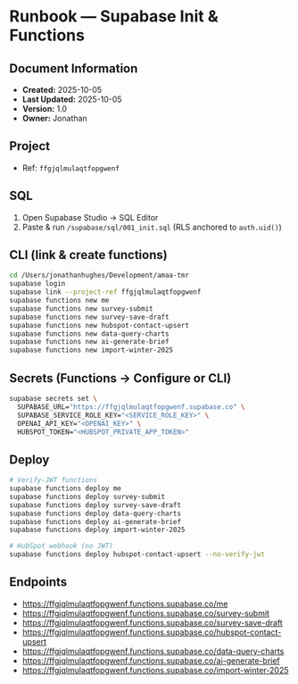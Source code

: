 # Runbook — Supabase Init & Functions

## Document Information
- **Created:** 2025-10-05
- **Last Updated:** 2025-10-05
- **Version:** 1.0
- **Owner:** Jonathan

## Project
- Ref: `ffgjqlmulaqtfopgwenf`

## SQL
1) Open Supabase Studio → SQL Editor
2) Paste & run `/supabase/sql/001_init.sql` (RLS anchored to `auth.uid()`)

## CLI (link & create functions)
```bash
cd /Users/jonathanhughes/Development/amaa-tmr
supabase login
supabase link --project-ref ffgjqlmulaqtfopgwenf
supabase functions new me
supabase functions new survey-submit
supabase functions new survey-save-draft
supabase functions new hubspot-contact-upsert
supabase functions new data-query-charts
supabase functions new ai-generate-brief
supabase functions new import-winter-2025
```

## Secrets (Functions → Configure or CLI)
```bash
supabase secrets set \
  SUPABASE_URL="https://ffgjqlmulaqtfopgwenf.supabase.co" \
  SUPABASE_SERVICE_ROLE_KEY="<SERVICE_ROLE_KEY>" \
  OPENAI_API_KEY="<OPENAI_KEY>" \
  HUBSPOT_TOKEN="<HUBSPOT_PRIVATE_APP_TOKEN>"
```

## Deploy
```bash
# Verify-JWT functions
supabase functions deploy me
supabase functions deploy survey-submit
supabase functions deploy survey-save-draft
supabase functions deploy data-query-charts
supabase functions deploy ai-generate-brief
supabase functions deploy import-winter-2025

# HubSpot webhook (no JWT)
supabase functions deploy hubspot-contact-upsert --no-verify-jwt
```

## Endpoints
- https://ffgjqlmulaqtfopgwenf.functions.supabase.co/me
- https://ffgjqlmulaqtfopgwenf.functions.supabase.co/survey-submit
- https://ffgjqlmulaqtfopgwenf.functions.supabase.co/survey-save-draft
- https://ffgjqlmulaqtfopgwenf.functions.supabase.co/hubspot-contact-upsert
- https://ffgjqlmulaqtfopgwenf.functions.supabase.co/data-query-charts
- https://ffgjqlmulaqtfopgwenf.functions.supabase.co/ai-generate-brief
- https://ffgjqlmulaqtfopgwenf.functions.supabase.co/import-winter-2025